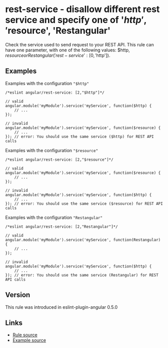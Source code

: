 <!-- WARNING: Generated documentation. Edit docs and examples in the rule and examples file ('rules/rest-service.js', 'examples/rest-service.js'). -->

# rest-service - disallow different rest service and specify one of '$http', '$resource', 'Restangular'

Check the service used to send request to your REST API.
This rule can have one parameter, with one of the following values: $http, $resource or Restangular ('rest-service': [0, '$http']).

## Examples

Examples with the configuration `"$http"`

    /*eslint angular/rest-service: [2,"$http"]*/

    // valid
    angular.module('myModule').service('myService', function($http) {
        // ...
    });

    // invalid
    angular.module('myModule').service('myService', function($resource) {
        // ...
    }); // error: You should use the same service ($http) for REST API calls

Examples with the configuration `"$resource"`

    /*eslint angular/rest-service: [2,"$resource"]*/

    // valid
    angular.module('myModule').service('myService', function($resource) {
        // ...
    });

    // invalid
    angular.module('myModule').service('myService', function($http) {
        // ...
    }); // error: You should use the same service ($resource) for REST API calls

Examples with the configuration `"Restangular"`

    /*eslint angular/rest-service: [2,"Restangular"]*/

    // valid
    angular.module('myModule').service('myService', function(Restangular) {
        // ...
    });

    // invalid
    angular.module('myModule').service('myService', function($http) {
        // ...
    }); // error: You should use the same service (Restangular) for REST API calls

## Version

This rule was introduced in eslint-plugin-angular 0.5.0

## Links

* [Rule source](../rules/rest-service.js)
* [Example source](../examples/rest-service.js)
